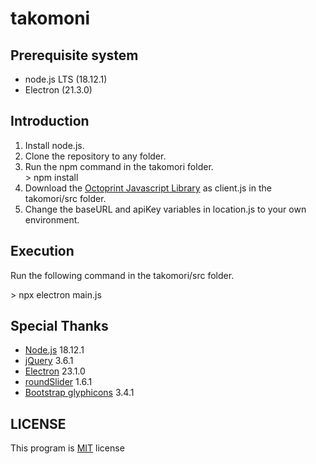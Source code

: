 # takomoni

## Prerequisite system  
- node.js LTS (18.12.1)  
- Electron (21.3.0)  

## Introduction

1. Install node.js.  
2. Clone the repository to any folder.  
3. Run the npm command in the takomori folder.  
\> npm install
4. Download the [Octoprint Javascript Library](https://docs.octoprint.org/en/master/jsclientlib/index.html) as client.js in the takomori/src folder.  
5. Change the baseURL and apiKey variables in location.js to your own environment.  

## Execution  
Run the following command in the takomori/src folder.  

\> npx electron main.js

## Special Thanks  
- [Node.js](https://nodejs.org/) 18.12.1  
- [jQuery](https://jquery.com/) 3.6.1
- [Electron](https://www.electronjs.org/) 23.1.0  
- [roundSlider](https://roundsliderui.com/) 1.6.1  
- [Bootstrap glyphicons](https://getbootstrap.com/docs/3.3/components/) 3.4.1  

## LICENSE
This program is [MIT](https://mit-license.org/) license